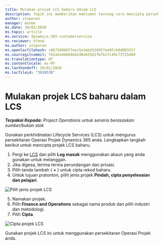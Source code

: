 ```yaml
---
title: Mulakan projek LCS baharu dalam LCS
description: Topik ini memberikan maklumat tentang cara mencipta persekitaran Operasi Projek baharu.
author: stsporen
manager: Annbe
ms.date: 10/01/2020
ms.topic: article
ms.service: dynamics-365-customerservice
ms.reviewer: kfend
ms.author: stsporen
ms.openlocfilehash: c0b756068f7eec5e3abd326957ee07cb0d00331f
ms.sourcegitcommit: f42a5e4dbb9e82d8e635d1fbfb17c49c73f25d60
ms.translationtype: HT
ms.contentlocale: ms-MY
ms.lasthandoff: 10/01/2020
ms.locfileid: "3930538"
---
```

# <a name="start-a-new-project-in-lcs"></a>Mulakan projek LCS baharu dalam LCS

_**Terpakai Kepada:** Project Operations untuk senario berasaskan sumber/bukan stok_

Gunakan perkhidmatan Lifecycle Services (LCS) untuk mengurus persekitaran Operasi Projek Dynamics 365 anda. Lengkapkan langkah berikut untuk mencipta projek LCS baharu.

1. Pergi ke [LCS](https://lcs.dynamics.com/Logon/Index) dan pilih **Log masuk** menggunakan akaun yang anda gunakan untuk melanggan.
2. Jika digesa, terima terma perundangan dan privasi.
3. Pilih tanda tambah ( **+** ) untuk cipta rekod baharu.
4. Untuk tujuan pratonton, pilih jenis projek **Pindah, cipta penyelesaian dan pelajari**.

  ![Pilih jenis projek LCS](./media/create-lcs-1.png)

5. Namakan projek. 
6. Pilih **Finance and Operations** sebagai nama produk dan pilih industri dan metodologi. 
7. Pilih **Cipta**.

![Cipta projek LCS](./media/create-lcs-2.png)

Gunakan projek LCS ini untuk menggunakan persekitaran Operasi Projek anda.

